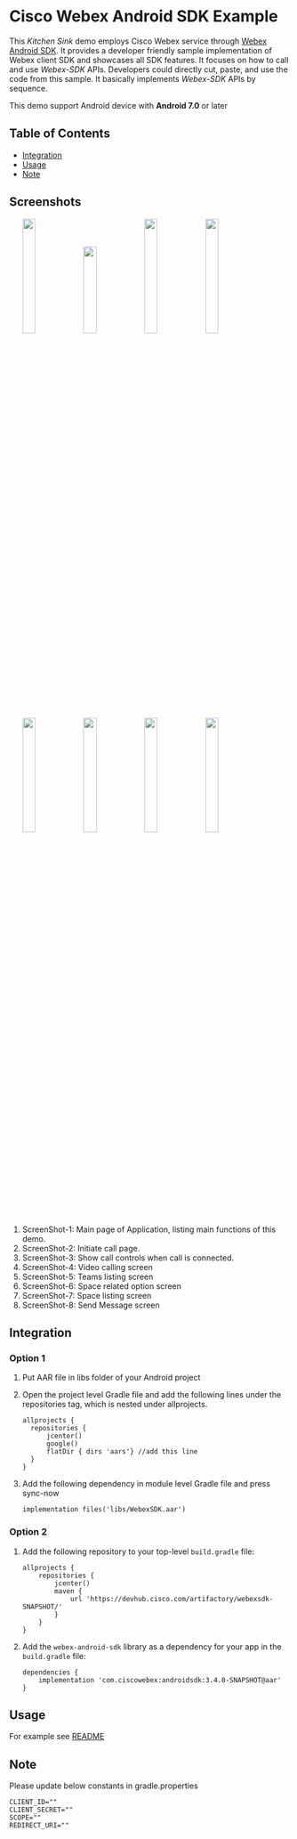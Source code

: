 # Cisco Webex Android SDK Example

This *Kitchen Sink* demo employs Cisco Webex service through [Webex Android SDK](https://github.com/webex/webex-android-sdk).  It provides a developer friendly sample implementation of Webex client SDK and showcases all SDK features. It focuses on how to call and use *Webex-SDK* APIs. Developers could directly cut, paste, and use the code from this sample. It basically implements *Webex-SDK* APIs by sequence.

This demo support Android device with **Android 7.0** or later

## Table of Contents

- [Integration](#integration)
- [Usage](#usage)
- [Note](#note)


## Screenshots 
<ul>
<img src="images/Picture1.jpg" width="22%" height="23%">
<img src="images/Picture2.png" width="22%" height="20%">
<img src="images/Picture3.jpg" width="22%" height="23%">
<img src="images/Picture4.jpg" width="22%" height="23%">
<img src="images/Picture5.png" width="22%" height="23%">
<img src="images/Picture6.png" width="22%" height="23%">
<img src="images/Picture7.png" width="22%" height="23%">
<img src="images/Picture8.png" width="22%" height="23%">
</ul>

1. ScreenShot-1: Main page of Application, listing main functions of this demo.
2. ScreenShot-2: Initiate call page.
3. ScreenShot-3: Show call controls when call is connected.
4. ScreenShot-4: Video calling screen
5. ScreenShot-5: Teams listing screen
6. ScreenShot-6: Space related option screen
7. ScreenShot-7: Space listing screen
8. ScreenShot-8: Send Message screen

## Integration

### Option 1
1. Put AAR file in libs folder of your Android project
2. Open the project level Gradle file and add the following lines under the repositories tag, which is nested under allprojects.

      ```
      allprojects {
        repositories {
            jcenter()
            google()
            flatDir { dirs 'aars'} //add this line
        }
      }
      ```
3. Add the following dependency in module level Gradle file and press sync-now
   ```
   implementation files('libs/WebexSDK.aar')
   ```
### Option 2

   1. Add the following repository to your top-level `build.gradle` file:
        ```
        allprojects {
            repositories {
                jcenter()
                maven {
                    url 'https://devhub.cisco.com/artifactory/webexsdk-SNAPSHOT/'
                }
            }
        }
        ```
  2. Add the `webex-android-sdk` library as a dependency for your app in the `build.gradle` file:

        ```
        dependencies {
            implementation 'com.ciscowebex:androidsdk:3.4.0-SNAPSHOT@aar'
        }
        ```

## Usage

For example see [README](https://github.com/webex/webex-android-sdk/blob/master/README.md)

## Note

 Please update below constants in gradle.properties
 ```
 CLIENT_ID=""
 CLIENT_SECRET=""
 SCOPE=""
 REDIRECT_URI=""
 ```